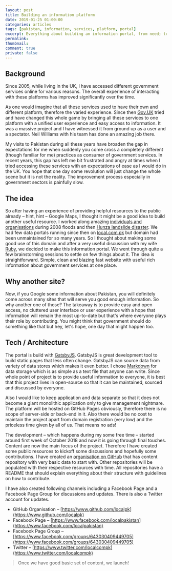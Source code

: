 ```yaml
---
layout: post
title: Building an information platform
date: 2019-01-25 01:00:00
categories: articles
tags: [pakistan, information, services, platform, portal]
excerpt: Everything about building an information portal, from need; to idea; to implementation.
permalink:
thumbnail:
comment: true
private: false
---
```


## Background

Since 2005, while living in the UK, I have accessed different government services online for various reasons. The overall experience of interacting with these platforms has improved significantly over the time. 

As one would imagine that all these services used to have their own and different platform, therefore the varied experience. Since then [Gov.UK](https://www.gov.uk) tried and have changed this whole game by bringing all these services to one platform with a unified user experience and easy access to information. It was a massive project and I have witnessed it from ground up as a user and a spectator. Neil Williams with his team has done an amazing job there.

My visits to Pakistan during all these years have broaden the gap in expectations for me when suddenly you come cross a completely different (though familiar for me) practices as consumer of government services. In recent years, this gap has left me bit frustrated and angry at times when I tried accessing these services with an expectations of ease as I would do in the UK. You hope that one day some revolution will just change the whole scene but it is not the reality. The improvement process especially in government sectors is painfully slow.

## The idea

So after having an experience of providing helpful resources to the public already – hint, hint – Google Maps, I thought it might be a good idea to build another useful resource. I worked along amazing [individuals and organisations](https://maps.googleblog.com/2009/10/featured-map-makers-faraz-jabran.html) during 2008 floods and then [Hunza landslide disaster](https://maps.googleblog.com/2010/06/map-makers-respond-to-pakistan.html). We had few data portals running since then on [local.com.pk](http://www.local.com.pk) but domain had been unmaintained for so many years. So I thought about making some good use of this domain and after a very useful discussion with my wife [Ruby](https://www.hennabyruby.com), we decided to make this information portal. We went through quite a few brainstorming sessions to settle on few things about it. The idea is straightforward. Simple, clean and blazing fast website with useful rich information about government services at one place. 

## Why another site?

Now, if you Google some information about Pakistan, you will definitely come across many sites that will serve you good enough information. So why another one of those? The takeaway is to provide easy and open access, no cluttered user interface or user experience with a hope that information will remain the most up-to-date but that's where everyone plays their role by contributing. You might think that government should do something like that but hey, let's hope, one day that might happen too.


## Tech / Architecture

The portal is build with [GatsbyJS](https://www.gatsbyjs.com). GatsbyJS is great development tool to build static pages that less often change. GatsbyJS can source data from variety of data stores which makes it even better. I chose [Markdown](https://guides.github.com/features/mastering-markdown/) for data storage which is as simple as a text file that anyone can write. Since whole point of project is to provide useful information to everyone, it is best that this project lives in open-source so that it can be maintained, sourced and discussed by everyone. 

Also I would like to keep application and data separate so that it does not become a giant monolithic application only to give management nightmare. The platform will be hosted on GitHub Pages obviously, therefore there is no scope of server-side or back-end in it. Also there would be no cost to maintain the project apart from domain registration (very low) and the priceless time given by all of us. That means no ads!

The development – which happens during my some free time – started around first week of October 2018 and now it is going through final touches. Content are now the main focus of the project. Therefore I have created some public resources to kickoff some discussions and hopefully some contributions. I have created an [organisation on GitHub](https://www.github.com/localpk) that has content repository with very basic data to start with. Other repositories will be populated with their respective resources with time. All repositories have a README that should explain everything about their structure with guidelines on how to contribute.

I have also created following channels including a Facebook Page and a Facebook Page Group for discussions and updates. There is also a Twitter account for updates.

* GitHub Organisation – [https://www.github.com/localpk](https://www.github.com/localpk)
* Facebook Page – [https://www.facebook.com/localpakistan](https://www.facebook.com/localpakistan)
* Facebook Page Group – [https://www.facebook.com/groups/643030409449705](https://www.facebook.com/groups/643030409449705)
* Twitter – [https://www.twitter.com/localcompk](https://www.twitter.com/localcompk)

> Once we have good basic set of content, we launch!
